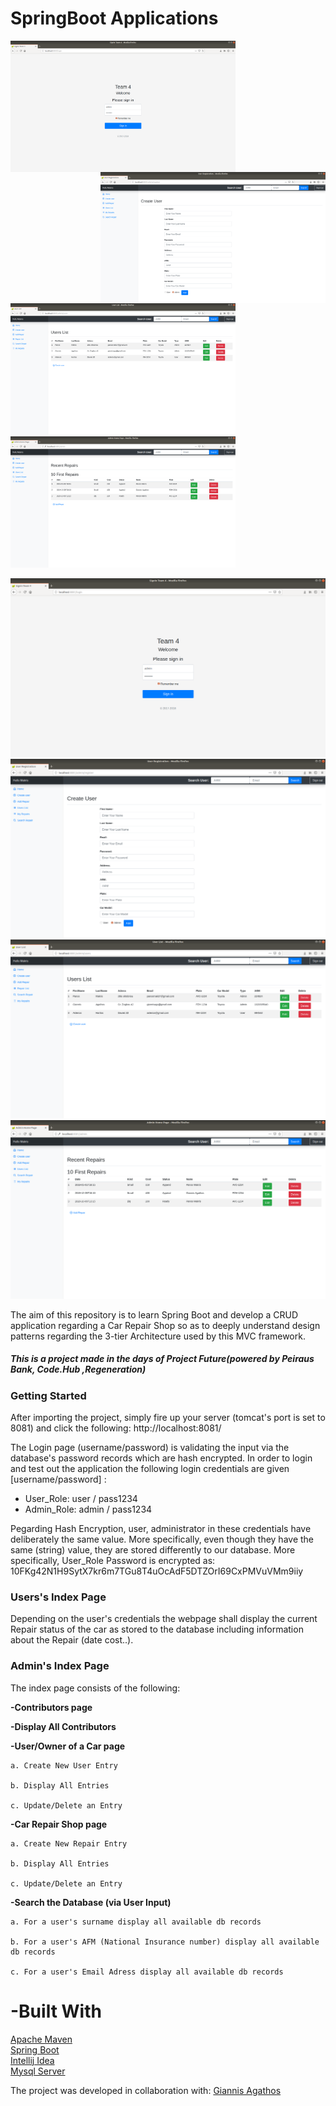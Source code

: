 <h1>SpringBoot Applications</h1>

<img align="left" width="360" height="210" src="https://github.com/MrMak21/Spring_Car_Repair_Web_Application/blob/master1/login.png">
<img align = "right" width="360" height="210" src="https://github.com/MrMak21/Spring_Car_Repair_Web_Application/blob/master1/create_user.png">
<img width="360" height="210" src="https://github.com/MrMak21/Spring_Car_Repair_Web_Application/blob/master1/user_list.png">
<img width="360" height="210" src="https://github.com/MrMak21/Spring_Car_Repair_Web_Application/blob/master1/repairs.png">

![Login Image](https://github.com/MrMak21/Spring_Car_Repair_Web_Application/blob/master1/login.png)
![Create User Image](https://github.com/MrMak21/Spring_Car_Repair_Web_Application/blob/master1/create_user.png)
![Users Image](https://github.com/MrMak21/Spring_Car_Repair_Web_Application/blob/master1/user_list.png)
![Repairs Image](https://github.com/MrMak21/Spring_Car_Repair_Web_Application/blob/master1/repairs.png)

The aim of this repository is to learn Spring Boot and develop a CRUD application regarding a Car Repair Shop so as to deeply understand design patterns regarding the 3-tier Architecture used by this MVC framework.

<h5>This is a project made in the days of <strong>Project Future</strong>(powered by Peiraus Bank, Code.Hub ,Regeneration)</h5>

<h3>Getting Started</h3>

After importing the project, simply fire up your server (tomcat's port is set to 8081) and click the following:
http://localhost:8081/

The Login page (username/password) is validating the input via the database's password records which are hash encrypted. In order to login and test out the application the following login credentials are given [username/password] :

- User_Role: user / pass1234
- Admin_Role: admin / pass1234

Ρegarding Hash Encryption, user, administrator in these credentials have deliberately the same value. More specifically, even though they have the same (string) value, they are stored differently to our database. More specifically, User_Role Password is encrypted as: $10$FKg42N1H9SytX7kr6m7TGu8T4uOcAdF5DTZOrI69CxPMVuVMm9iiy


<h3>Users's Index Page</h3>

<p>Depending on the user's credentials the webpage shall display the current Repair status of the car as stored to the database including information about the Repair (date cost..).</p>

<h3>Admin's Index Page</h3>

The index page consists of the following:

 <strong>-Contributors page</strong>

 <strong>-Display All Contributors</strong>

 <strong>-User/Owner of a Car page</strong>

    a. Create New User Entry

    b. Display All Entries

    c. Update/Delete an Entry

 <strong>-Car Repair Shop page</strong>

    a. Create New Repair Entry

    b. Display All Entries

    c. Update/Delete an Entry

 <strong>-Search the Database (via User Input)</strong>

    a. For a user's surname display all available db records

    b. For a user's AFM (National Insurance number) display all available db records

    c. For a user's Email Adress display all available db records

<h1>-Built With</h1>
      
   [Apache Maven](https://maven.apache.org/)  <br>
   [Spring Boot](https://spring.io/projects/spring-boot)  <br>
   [Intellij Idea](https://www.jetbrains.com/idea/)<br>
   [Mysql Server](https://dev.mysql.com/downloads/mysql/)
      


The project was developed in collaboration with: [Giannis Agathos](https://github.com/ioanags)
